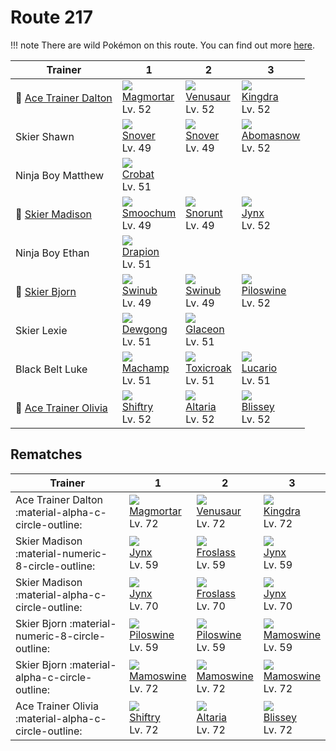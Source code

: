 # Route 217

!!! note
    There are wild Pokémon on this route. You can find out more [here](../../wild_pokemon/route_217/).


Trainer                                   | 1                                 | 2                                 | 3
---                                       | ---                               | ---                               | ---
:repeat: [Ace Trainer Dalton](#rematches) | ![][467]<br>[Magmortar]<br>Lv. 52 | ![][003]<br>[Venusaur]<br>Lv. 52  | ![][230]<br>[Kingdra]<br>Lv. 52
Skier Shawn                               | ![][459]<br>[Snover]<br>Lv. 49    | ![][459]<br>[Snover]<br>Lv. 49    | ![][460]<br>[Abomasnow]<br>Lv. 52
Ninja Boy Matthew                         | ![][169]<br>[Crobat]<br>Lv. 51    | &nbsp;                            | &nbsp;
:repeat: [Skier Madison](#rematches)      | ![][238]<br>[Smoochum]<br>Lv. 49  | ![][361]<br>[Snorunt]<br>Lv. 49   | ![][124]<br>[Jynx]<br>Lv. 52
Ninja Boy Ethan                           | ![][452]<br>[Drapion]<br>Lv. 51   | &nbsp;                            | &nbsp;
:repeat: [Skier Bjorn](#rematches)        | ![][220]<br>[Swinub]<br>Lv. 49    | ![][220]<br>[Swinub]<br>Lv. 49    | ![][221]<br>[Piloswine]<br>Lv. 52
Skier Lexie                               | ![][087]<br>[Dewgong]<br>Lv. 51   | ![][471]<br>[Glaceon]<br>Lv. 51   | &nbsp;
Black Belt Luke                           | ![][068]<br>[Machamp]<br>Lv. 51   | ![][454]<br>[Toxicroak]<br>Lv. 51 | ![][448]<br>[Lucario]<br>Lv. 51
:repeat: [Ace Trainer Olivia](#rematches) | ![][275]<br>[Shiftry]<br>Lv. 52   | ![][334]<br>[Altaria]<br>Lv. 52   | ![][242]<br>[Blissey]<br>Lv. 52

## Rematches

Trainer                                              | 1                                 | 2                                 | 3
---                                                  | ---                               | ---                               | ---
Ace Trainer Dalton :material-alpha-c-circle-outline: | ![][467]<br>[Magmortar]<br>Lv. 72 | ![][003]<br>[Venusaur]<br>Lv. 72  | ![][230]<br>[Kingdra]<br>Lv. 72
Skier Madison :material-numeric-8-circle-outline:    | ![][124]<br>[Jynx]<br>Lv. 59      | ![][478]<br>[Froslass]<br>Lv. 59  | ![][124]<br>[Jynx]<br>Lv. 59
Skier Madison :material-alpha-c-circle-outline:      | ![][124]<br>[Jynx]<br>Lv. 70      | ![][478]<br>[Froslass]<br>Lv. 70  | ![][124]<br>[Jynx]<br>Lv. 70
Skier Bjorn :material-numeric-8-circle-outline:      | ![][221]<br>[Piloswine]<br>Lv. 59 | ![][221]<br>[Piloswine]<br>Lv. 59 | ![][473]<br>[Mamoswine]<br>Lv. 59
Skier Bjorn :material-alpha-c-circle-outline:        | ![][473]<br>[Mamoswine]<br>Lv. 72 | ![][473]<br>[Mamoswine]<br>Lv. 72 | ![][473]<br>[Mamoswine]<br>Lv. 72
Ace Trainer Olivia :material-alpha-c-circle-outline: | ![][275]<br>[Shiftry]<br>Lv. 72   | ![][334]<br>[Altaria]<br>Lv. 72   | ![][242]<br>[Blissey]<br>Lv. 72

[Venusaur]: ../../pokemon_changes/003/
[Machamp]: ../../pokemon_changes/068/
[Dewgong]: ../../pokemon_changes/087/
[Jynx]: ../../pokemon_changes/124/
[Crobat]: ../../pokemon_changes/169/
[Swinub]: ../../pokemon_changes/220/
[Piloswine]: ../../pokemon_changes/221/
[Kingdra]: ../../pokemon_changes/230/
[Smoochum]: ../../pokemon_changes/238/
[Blissey]: ../../pokemon_changes/242/
[Shiftry]: ../../pokemon_changes/275/
[Altaria]: ../../pokemon_changes/334/
[Snorunt]: ../../pokemon_changes/361/
[Lucario]: ../../pokemon_changes/448/
[Drapion]: ../../pokemon_changes/452/
[Toxicroak]: ../../pokemon_changes/454/
[Snover]: ../../pokemon_changes/459/
[Abomasnow]: ../../pokemon_changes/460/
[Magmortar]: ../../pokemon_changes/467/
[Glaceon]: ../../pokemon_changes/471/
[Mamoswine]: ../../pokemon_changes/473/
[Froslass]: ../../pokemon_changes/478/
[003]: ../img/pokemon/003.png
[068]: ../img/pokemon/068.png
[087]: ../img/pokemon/087.png
[124]: ../img/pokemon/124.png
[169]: ../img/pokemon/169.png
[220]: ../img/pokemon/220.png
[221]: ../img/pokemon/221.png
[230]: ../img/pokemon/230.png
[238]: ../img/pokemon/238.png
[242]: ../img/pokemon/242.png
[275]: ../img/pokemon/275.png
[334]: ../img/pokemon/334.png
[361]: ../img/pokemon/361.png
[448]: ../img/pokemon/448.png
[452]: ../img/pokemon/452.png
[454]: ../img/pokemon/454.png
[459]: ../img/pokemon/459.png
[460]: ../img/pokemon/460.png
[467]: ../img/pokemon/467.png
[471]: ../img/pokemon/471.png
[473]: ../img/pokemon/473.png
[478]: ../img/pokemon/478.png
